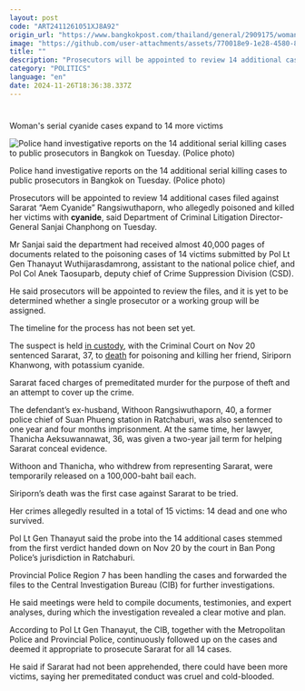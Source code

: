 ```yaml
---
layout: post
code: "ART2411261051XJ8A92"
origin_url: "https://www.bangkokpost.com/thailand/general/2909175/womans-serial-cyanide-cases-expand-to-14-more-victims"
image: "https://github.com/user-attachments/assets/770018e9-1e28-4580-81ca-93991bc32f79"
title: ""
description: "Prosecutors will be appointed to review 14 additional cases filed against Sararat “Aem Cyanide” Rangsiwuthaporn, who allegedly poisoned and killed her victims with  cyanide , said Department of Criminal Litigation Director-General Sanjai Chanphong on Tuesday."
category: "POLITICS"
language: "en"
date: 2024-11-26T18:36:38.337Z
---
```


# 

Woman's serial cyanide cases expand to 14 more victims

![Police hand investigative reports on the 14 additional serial killing cases to public prosecutors in Bangkok on Tuesday. (Police photo)](https://github.com/user-attachments/assets/e0c0d805-c24f-4e8f-aa8e-2ce5a596a238)

Police hand investigative reports on the 14 additional serial killing cases to public prosecutors in Bangkok on Tuesday. (Police photo)

Prosecutors will be appointed to review 14 additional cases filed against Sararat “Aem Cyanide” Rangsiwuthaporn, who allegedly poisoned and killed her victims with **cyanide**, said Department of Criminal Litigation Director-General Sanjai Chanphong on Tuesday.

Mr Sanjai said the department had received almost 40,000 pages of documents related to the poisoning cases of 14 victims submitted by Pol Lt Gen Thanayut Wuthijarasdamrong, assistant to the national police chief, and Pol Col Anek Taosuparb, deputy chief of Crime Suppression Division (CSD).

He said prosecutors will be appointed to review the files, and it is yet to be determined whether a single prosecutor or a working group will be assigned.

The timeline for the process has not been set yet.

The suspect is held [in custody](https://www.bangkokpost.com/thailand/general/2556939), with the Criminal Court on Nov 20 sentenced Sararat, 37, to [death](https://www.bangkokpost.com/thailand/general/2905536) for poisoning and killing her friend, Siriporn Khanwong, with potassium cyanide.

Sararat faced charges of premeditated murder for the purpose of theft and an attempt to cover up the crime.

The defendant’s ex-husband, Withoon Rangsiwuthaporn, 40, a former police chief of Suan Phueng station in Ratchaburi, was also sentenced to one year and four months imprisonment. At the same time, her lawyer, Thanicha Aeksuwannawat, 36, was given a two-year jail term for helping Sararat conceal evidence.

Withoon and Thanicha, who withdrew from representing Sararat, were temporarily released on a 100,000-baht bail each.

Siriporn’s death was the first case against Sararat to be tried.  

Her crimes allegedly resulted in a total of 15 victims: 14 dead and one who survived.

Pol Lt Gen Thanayut said the probe into the 14 additional cases stemmed from the first verdict handed down on Nov 20 by the court in Ban Pong Police’s jurisdiction in Ratchaburi.

Provincial Police Region 7 has been handling the cases and forwarded the files to the Central Investigation Bureau (CIB) for further investigations.

He said meetings were held to compile documents, testimonies, and expert analyses, during which the investigation revealed a clear motive and plan.

According to Pol Lt Gen Thanayut, the CIB, together with the Metropolitan Police and Provincial Police, continuously followed up on the cases and deemed it appropriate to prosecute Sararat for all 14 cases.

He said if Sararat had not been apprehended, there could have been more victims, saying her premeditated conduct was cruel and cold-blooded.